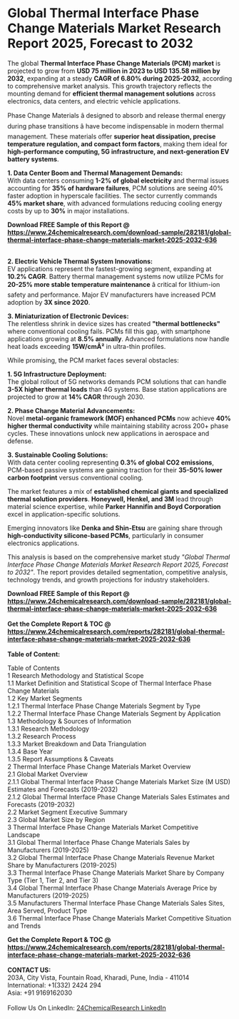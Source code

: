 <h1>Global Thermal Interface Phase Change Materials Market Research Report 2025, Forecast to 2032</h1><p>The global <strong>Thermal Interface Phase Change Materials (PCM) market</strong> is projected to grow from <strong>USD 75 million in 2023 to USD 135.58 million by 2032</strong>, expanding at a steady <strong>CAGR of 6.80% during 2025-2032</strong>, according to comprehensive market analysis. This growth trajectory reflects the mounting demand for <strong>efficient thermal management solutions</strong> across electronics, data centers, and electric vehicle applications.</p><p>Phase Change Materials â designed to absorb and release thermal energy during phase transitions â have become indispensable in modern thermal management. These materials offer <strong>superior heat dissipation, precise temperature regulation, and compact form factors</strong>, making them ideal for <strong>high-performance computing, 5G infrastructure, and next-generation EV battery systems</strong>.</p><p><strong>1. Data Center Boom and Thermal Management Demands:</strong><br>
With data centers consuming <strong>1-2% of global electricity</strong> and thermal issues accounting for <strong>35% of hardware failures</strong>, PCM solutions are seeing 40% faster adoption in hyperscale facilities. The sector currently commands <strong>45% market share</strong>, with advanced formulations reducing cooling energy costs by up to <strong>30%</strong> in major installations.</p><div><b>Download FREE Sample of this Report @ 
            <a href="https://www.24chemicalresearch.com/download-sample/282181/global-thermal-interface-phase-change-materials-market-2025-2032-636">
            https://www.24chemicalresearch.com/download-sample/282181/global-thermal-interface-phase-change-materials-market-2025-2032-636</a></b></div><br><p><strong>2. Electric Vehicle Thermal System Innovations:</strong><br>
EV applications represent the fastest-growing segment, expanding at <strong>10.2% CAGR</strong>. Battery thermal management systems now utilize PCMs for <strong>20-25% more stable temperature maintenance</strong> â critical for lithium-ion safety and performance. Major EV manufacturers have increased PCM adoption by <strong>3X since 2020</strong>.</p><p><strong>3. Miniaturization of Electronic Devices:</strong><br>
The relentless shrink in device sizes has created <strong>"thermal bottlenecks"</strong> where conventional cooling fails. PCMs fill this gap, with smartphone applications growing at <strong>8.5% annually</strong>. Advanced formulations now handle heat loads exceeding <strong>15W/cmÂ²</strong> in ultra-thin profiles.</p><p>While promising, the PCM market faces several obstacles:</p><p><strong>1. 5G Infrastructure Deployment:</strong><br>
The global rollout of 5G networks demands PCM solutions that can handle <strong>3-5X higher thermal loads</strong> than 4G systems. Base station applications are projected to grow at <strong>14% CAGR</strong> through 2030.</p><p><strong>2. Phase Change Material Advancements:</strong><br>
Novel <strong>metal-organic framework (MOF) enhanced PCMs</strong> now achieve <strong>40% higher thermal conductivity</strong> while maintaining stability across 200+ phase cycles. These innovations unlock new applications in aerospace and defense.</p><p><strong>3. Sustainable Cooling Solutions:</strong><br>
With data center cooling representing <strong>0.3% of global CO2 emissions</strong>, PCM-based passive systems are gaining traction for their <strong>35-50% lower carbon footprint</strong> versus conventional cooling.</p><p>The market features a mix of <strong>established chemical giants and specialized thermal solution providers</strong>. <strong>Honeywell, Henkel, and 3M</strong> lead through material science expertise, while <strong>Parker Hannifin and Boyd Corporation</strong> excel in application-specific solutions.</p><p>Emerging innovators like <strong>Denka and Shin-Etsu</strong> are gaining share through <strong>high-conductivity silicone-based PCMs</strong>, particularly in consumer electronics applications.</p><p>This analysis is based on the comprehensive market study <em>"Global Thermal Interface Phase Change Materials Market Research Report 2025, Forecast to 2032"</em>. The report provides detailed segmentation, competitive analysis, technology trends, and growth projections for industry stakeholders.</p><div><b>Download FREE Sample of this Report @ 
            <a href="https://www.24chemicalresearch.com/download-sample/282181/global-thermal-interface-phase-change-materials-market-2025-2032-636">
            https://www.24chemicalresearch.com/download-sample/282181/global-thermal-interface-phase-change-materials-market-2025-2032-636</a></b></div><br><div><b>Get the Complete Report & TOC @ 
            <a href="https://www.24chemicalresearch.com/reports/282181/global-thermal-interface-phase-change-materials-market-2025-2032-636">
            https://www.24chemicalresearch.com/reports/282181/global-thermal-interface-phase-change-materials-market-2025-2032-636</a></b></div><br>
            <b>Table of Content:</b><p>Table of Contents<br />
1 Research Methodology and Statistical Scope<br />
1.1 Market Definition and Statistical Scope of Thermal Interface Phase Change Materials<br />
1.2 Key Market Segments<br />
1.2.1 Thermal Interface Phase Change Materials Segment by Type<br />
1.2.2 Thermal Interface Phase Change Materials Segment by Application<br />
1.3 Methodology & Sources of Information<br />
1.3.1 Research Methodology<br />
1.3.2 Research Process<br />
1.3.3 Market Breakdown and Data Triangulation<br />
1.3.4 Base Year<br />
1.3.5 Report Assumptions & Caveats<br />
2 Thermal Interface Phase Change Materials Market Overview<br />
2.1 Global Market Overview<br />
2.1.1 Global Thermal Interface Phase Change Materials Market Size (M USD) Estimates and Forecasts (2019-2032)<br />
2.1.2 Global Thermal Interface Phase Change Materials Sales Estimates and Forecasts (2019-2032)<br />
2.2 Market Segment Executive Summary<br />
2.3 Global Market Size by Region<br />
3 Thermal Interface Phase Change Materials Market Competitive Landscape<br />
3.1 Global Thermal Interface Phase Change Materials Sales by Manufacturers (2019-2025)<br />
3.2 Global Thermal Interface Phase Change Materials Revenue Market Share by Manufacturers (2019-2025)<br />
3.3 Thermal Interface Phase Change Materials Market Share by Company Type (Tier 1, Tier 2, and Tier 3)<br />
3.4 Global Thermal Interface Phase Change Materials Average Price by Manufacturers (2019-2025)<br />
3.5 Manufacturers Thermal Interface Phase Change Materials Sales Sites, Area Served, Product Type<br />
3.6 Thermal Interface Phase Change Materials Market Competitive Situation and Trends<br />
</p><div><b>Get the Complete Report & TOC @ 
            <a href="https://www.24chemicalresearch.com/reports/282181/global-thermal-interface-phase-change-materials-market-2025-2032-636">
            https://www.24chemicalresearch.com/reports/282181/global-thermal-interface-phase-change-materials-market-2025-2032-636</a></b></div><br><b>CONTACT US:</b><br>
            203A, City Vista, Fountain Road, Kharadi, Pune, India - 411014<br>
            International: +1(332) 2424 294<br>
            Asia: +91 9169162030 <br><br>
            Follow Us On LinkedIn: <a href="https://www.linkedin.com/company/24chemicalresearch/">24ChemicalResearch LinkedIn</a>